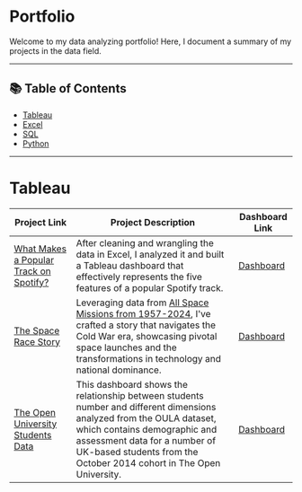 # Portfolio

Welcome to my data analyzing portfolio! Here, I document a summary of my projects in the data field. 

***

## 📚 Table of Contents
- [Tableau](#tableau)
- [Excel](#excel)
- [SQL](#sql)
- [Python](#python)

***

# Tableau

| Project Link | Project Description | Dashboard Link |
|---|---|---|
| [What Makes a Popular Track on Spotify?]() | After cleaning and wrangling the data in Excel, I analyzed it and built a Tableau dashboard that effectively represents the five features of a popular Spotify track. | [Dashboard](https://public.tableau.com/views/SpotifyWhatmakesapopulartrackonSpotify/Dashboard1?:language=en-US&:sid=&:redirect=auth&:display_count=n&:origin=viz_share_link) |
| [The Space Race Story]() | Leveraging data from [All Space Missions from 1957-2024](https://www.kaggle.com/datasets/agirlcoding/all-space-missions-from-1957), I've crafted a story that navigates the Cold War era, showcasing pivotal space launches and the transformations in technology and national dominance. | [Dashboard](https://public.tableau.com/views/SpotifyWhatmakesapopulartrackonSpotify/Dashboard1?:language=en-US&:sid=&:redirect=auth&:display_count=n&:origin=viz_share_link) |
| [The Open University Students Data]() | This dashboard shows the relationship between students number and different dimensions analyzed from the OULA dataset, which contains demographic and assessment data for a number of UK-based students from the October 2014 cohort in The Open University. | [Dashboard](https://public.tableau.com/views/OULA_17339383748130/StudentsDashboard?:language=en-US&:sid=&:redirect=auth&:display_count=n&:origin=viz_share_link) |
